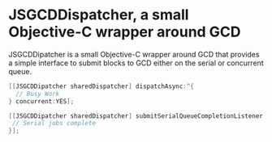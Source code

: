 # JSGCDDispatcher, a small Objective-C wrapper around GCD

JSGCDDipatcher is a small Objective-C wrapper around GCD that provides a simple interface to submit blocks to GCD either on the serial or concurrent queue.

```objective-c
[[JSGCDDipatcher sharedDispatcher] dispatchAsync:^{
  // Busy Work
} concurrent:YES];
```

```objective-c
[[JSGCDDipatcher sharedDispatcher] submitSerialQueueCompletionListener:^{
 // Serial jobs complete
}];
```



